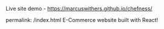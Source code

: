 Live site demo - https://marcuswithers.github.io/chefness/

permalink: /index.html
E-Commerce website built with React!
